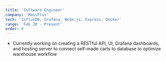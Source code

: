 ```yaml
---
title: 'Software Engineer'
company: 'MassFlux'
tech: 'InfluxDB, Grafana, Node.js, Express, Docker'
range: 'Feb 20 - Present'
order: 0
---
```


- Currently working on creating a RESTful API, UI, Grafana dashboards, and hosting server to connect self-made carts to database to optimize warehouse workflow
